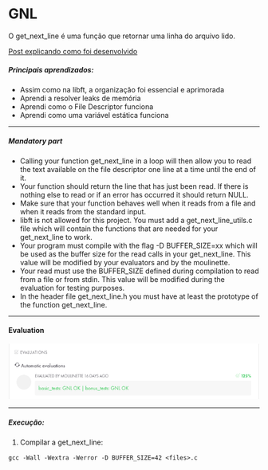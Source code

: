 # GNL

O get_next_line é uma função que retornar uma linha do arquivo lido.

[Post explicando como foi desenvolvido](https://hector.dev.br/2021/08/27/GNL-get-next-line-42/)

##### Principais aprendizados:

- Assim como na libft, a organização foi essencial e aprimorada
- Aprendi a resolver leaks de memória
- Aprendi como o File Descriptor funciona
- Aprendi como uma variável estática funciona

---

##### Mandatory part

- Calling your function get_next_line in a loop will then allow you to read the text
  available on the file descriptor one line at a time until the end of it.
-  Your function should return the line that has just been read. If there is nothing
  else to read or if an error has occurred it should return NULL.
-  Make sure that your function behaves well when it reads from a file and when it
  reads from the standard input.
-  libft is not allowed for this project. You must add a get_next_line_utils.c file
  which will contain the functions that are needed for your get_next_line to work.
-  Your program must compile with the flag -D BUFFER_SIZE=xx which will be used
  as the buffer size for the read calls in your get_next_line. This value will be
  modified by your evaluators and by the moulinette.
-  Your read must use the BUFFER_SIZE defined during compilation to read from
  a file or from stdin. This value will be modified during the evaluation for testing
  purposes.
-  In the header file get_next_line.h you must have at least the prototype of the
  function get_next_line.

---

#### Evaluation

![evaluation](./screenshot.png)

---

##### Execução:

1. Compilar a get_next_line:

```shell
gcc -Wall -Wextra -Werror -D BUFFER_SIZE=42 <files>.c
```

